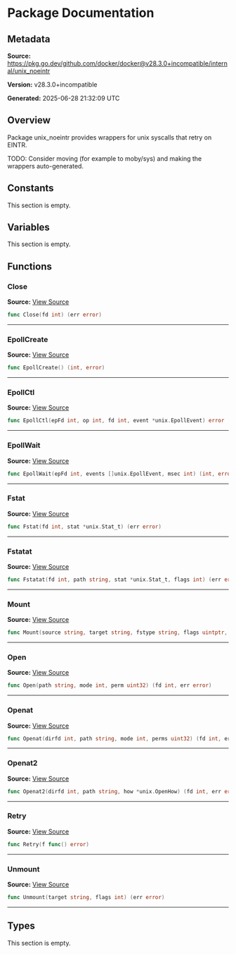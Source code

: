 # Package Documentation

## Metadata

**Source:** https://pkg.go.dev/github.com/docker/docker@v28.3.0+incompatible/internal/unix_noeintr

**Version:** v28.3.0+incompatible

**Generated:** 2025-06-28 21:32:09 UTC

## Overview

Package unix_noeintr provides wrappers for unix syscalls that retry on EINTR.

TODO: Consider moving (for example to moby/sys) and making the wrappers auto-generated.


## Constants

This section is empty.

## Variables

This section is empty.

## Functions

### Close

**Source:** [View Source](https://github.com/docker/docker/blob/v28.3.0/internal/unix_noeintr/fs_unix.go#L47)  

```go
func Close(fd int) (err error)
```

---

### EpollCreate

**Source:** [View Source](https://github.com/docker/docker/blob/v28.3.0/internal/unix_noeintr/epoll_linux.go#L9)  

```go
func EpollCreate() (int, error)
```

---

### EpollCtl

**Source:** [View Source](https://github.com/docker/docker/blob/v28.3.0/internal/unix_noeintr/epoll_linux.go#L19)  

```go
func EpollCtl(epFd int, op int, fd int, event *unix.EpollEvent) error
```

---

### EpollWait

**Source:** [View Source](https://github.com/docker/docker/blob/v28.3.0/internal/unix_noeintr/epoll_linux.go#L29)  

```go
func EpollWait(epFd int, events []unix.EpollEvent, msec int) (int, error)
```

---

### Fstat

**Source:** [View Source](https://github.com/docker/docker/blob/v28.3.0/internal/unix_noeintr/fs_unix.go#L71)  

```go
func Fstat(fd int, stat *unix.Stat_t) (err error)
```

---

### Fstatat

**Source:** [View Source](https://github.com/docker/docker/blob/v28.3.0/internal/unix_noeintr/fs_unix.go#L79)  

```go
func Fstatat(fd int, path string, stat *unix.Stat_t, flags int) (err error)
```

---

### Mount

**Source:** [View Source](https://github.com/docker/docker/blob/v28.3.0/internal/unix_noeintr/fs_unix.go#L23)  

```go
func Mount(source string, target string, fstype string, flags uintptr, data string) (err error)
```

---

### Open

**Source:** [View Source](https://github.com/docker/docker/blob/v28.3.0/internal/unix_noeintr/fs_unix.go#L39)  

```go
func Open(path string, mode int, perm uint32) (fd int, err error)
```

---

### Openat

**Source:** [View Source](https://github.com/docker/docker/blob/v28.3.0/internal/unix_noeintr/fs_unix.go#L55)  

```go
func Openat(dirfd int, path string, mode int, perms uint32) (fd int, err error)
```

---

### Openat2

**Source:** [View Source](https://github.com/docker/docker/blob/v28.3.0/internal/unix_noeintr/fs_unix.go#L63)  

```go
func Openat2(dirfd int, path string, how *unix.OpenHow) (fd int, err error)
```

---

### Retry

**Source:** [View Source](https://github.com/docker/docker/blob/v28.3.0/internal/unix_noeintr/fs_unix.go#L14)  

```go
func Retry(f func() error)
```

---

### Unmount

**Source:** [View Source](https://github.com/docker/docker/blob/v28.3.0/internal/unix_noeintr/fs_unix.go#L31)  

```go
func Unmount(target string, flags int) (err error)
```

---

## Types

This section is empty.


